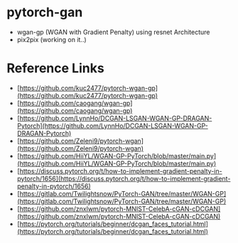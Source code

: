 # pytorch-gan
 * wgan-gp (WGAN with Gradient Penalty) using resnet Architecture
 * pix2pix (working on it..)

# Reference Links
- [https://github.com/kuc2477/pytorch-wgan-gp](https://github.com/kuc2477/pytorch-wgan-gp)
- [https://github.com/caogang/wgan-gp](https://github.com/caogang/wgan-gp)
- [https://github.com/LynnHo/DCGAN-LSGAN-WGAN-GP-DRAGAN-Pytorch](https://github.com/LynnHo/DCGAN-LSGAN-WGAN-GP-DRAGAN-Pytorch)
- [https://github.com/Zeleni9/pytorch-wgan](https://github.com/Zeleni9/pytorch-wgan)
- [https://github.com/HiiYL/WGAN-GP-PyTorch/blob/master/main.py](https://github.com/HiiYL/WGAN-GP-PyTorch/blob/master/main.py)
- [https://discuss.pytorch.org/t/how-to-implement-gradient-penalty-in-pytorch/1656](https://discuss.pytorch.org/t/how-to-implement-gradient-penalty-in-pytorch/1656)
- [https://gitlab.com/Twilightsnow/PyTorch-GAN/tree/master/WGAN-GP](https://gitlab.com/Twilightsnow/PyTorch-GAN/tree/master/WGAN-GP)
- [https://github.com/znxlwm/pytorch-MNIST-CelebA-cGAN-cDCGAN](https://github.com/znxlwm/pytorch-MNIST-CelebA-cGAN-cDCGAN)
- [https://pytorch.org/tutorials/beginner/dcgan_faces_tutorial.html](https://pytorch.org/tutorials/beginner/dcgan_faces_tutorial.html)